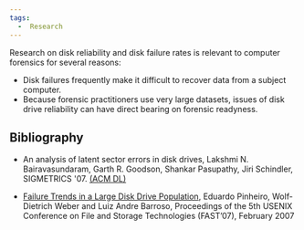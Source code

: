 ```yaml
---
tags:
  -  Research
---
```

Research on disk reliability and disk failure rates is relevant to
computer forensics for several reasons:

- Disk failures frequently make it difficult to recover data from a
  subject computer.
- Because forensic practitioners use very large datasets, issues of disk
  drive reliability can have direct bearing on forensic readyness.

## Bibliography

- An analysis of latent sector errors in disk drives, Lakshmi N.
  Bairavasundaram, Garth R. Goodson, Shankar Pasupathy, Jiri Schindler,
  SIGMETRICS '07. [(ACM
  DL)](http://portal.acm.org/citation.cfm?id=1269899.1254917)

<!-- -->

- [Failure Trends in a Large Disk Drive
  Population](http://labs.google.com/papers/disk_failures.pdf), Eduardo
  Pinheiro, Wolf-Dietrich Weber and Luiz Andre Barroso, Proceedings of
  the 5th USENIX Conference on File and Storage Technologies (FAST’07),
  February 2007

